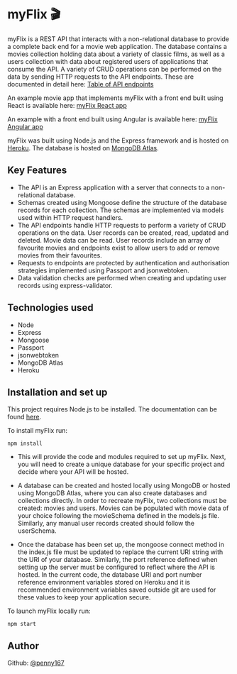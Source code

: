 # myFlix 🎬

myFlix is a REST API that interacts with a non-relational database to provide a complete back end for a movie web application. The database contains a movies collection holding data about a variety of classic films, as well as a users collection with data about registered users of applications that consume the API. A variety of CRUD operations can be performed on the data by sending HTTP requests to the API endpoints. These are documented in detail here: [Table of API endpoints](https://intense-depths-38257.herokuapp.com/documentation.html)

An example movie app that implements myFlix with a front end built using React is available here: [myFlix React app](https://github.com/Penny167/myFlix-client)

An example with a front end built using Angular is available here: [myFlix Angular app](https://github.com/Penny167/myFlix-Angular-client)

myFlix was built using Node.js and the Express framework and is hosted on [Heroku](https://www.heroku.com/platform). The database is hosted on [MongoDB Atlas](https://www.mongodb.com/atlas/database). 

## Key Features

- The API is an Express application with a server that connects to a non-relational database.
- Schemas created using Mongoose define the structure of the database records for each collection. The schemas are implemented via models used within HTTP request handlers. 
- The API endpoints handle HTTP requests to perform a variety of CRUD operations on the data. User records can be created, read, updated and deleted. Movie data can be read. User records include an array of favourite movies and endpoints exist to allow users to add or remove movies from their favourites. 
- Requests to endpoints are protected by authentication and authorisation strategies implemented using Passport and jsonwebtoken.
- Data validation checks are performed when creating and updating user records using express-validator.

## Technologies used

- Node
- Express
- Mongoose
- Passport
- jsonwebtoken
- MongoDB Atlas
- Heroku

## Installation and set up

This project requires Node.js to be installed. The documentation can be found [here](https://nodejs.org/en/).

To install myFlix run: 
```
npm install
```
- This will provide the code and modules required to set up myFlix. Next, you will need to create a unique database for your specific project and decide where your API will be hosted. 

- A database can be created and hosted locally using MongoDB or hosted using MongoDB Atlas, where you can also create databases and collections directly. In order to recreate myFlix, two collections must be created: movies and users. Movies can be populated with movie data of your choice following the movieSchema defined in the models.js file. Similarly, any manual user records created should follow the userSchema.

- Once the database has been set up, the mongoose connect method in the index.js file must be updated to replace the current URI string with the URI of your database. Similarly, the port reference defined when setting up the server must be configured to reflect where the API is hosted. In the current code, the database URI and port number reference environment variables stored on Heroku and it is recommended environment variables saved outside git are used for these values to keep your application secure.

To launch myFlix locally run:
```
npm start
```
## Author
Github: [@penny167](https://github.com/Penny167)











